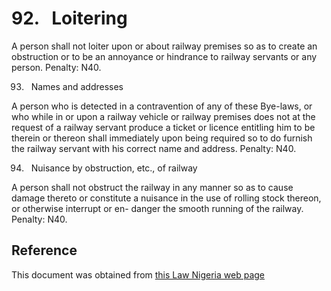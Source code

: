 # 92.   Loitering

A person shall not loiter upon or about railway premises so as to create an obstruction or to be an annoyance or hindrance to railway servants or any person. Penalty: N40.

93.   Names and addresses

A person who is detected in a contravention of any of these Bye-laws, or who while in or upon a railway vehicle or railway premises does not at the request of a railway servant produce a ticket or licence entitling him to be therein or thereon shall immediately upon being required so to do furnish the railway servant with his correct name and address. Penalty: N40.

94.   Nuisance by obstruction, etc., of railway

A person shall not obstruct the railway in any manner so as to cause damage thereto or constitute a nuisance in the use of rolling stock thereon, or otherwise interrupt or en- danger the smooth running of the railway. Penalty: N40.

## Reference

This document was obtained from [this Law Nigeria web page](http://www.lawnigeria.com/LFN/N/Nigerian-Railway-Corporation.php)